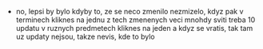 - no, lepsi by bylo
  kdyby to, ze se neco zmenilo nezmizelo, kdyz pak v terminech kliknes na jednu z tech zmenenych veci
  mnohdy sviti treba 10 updatu v ruznych predmetech
  kliknes na jeden a kdyz se vratis, tak tam uz updaty nejsou, takze nevis, kde to bylo
